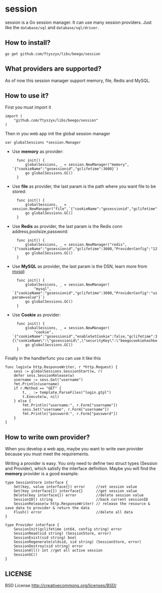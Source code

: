session
==============

session is a Go session manager. It can use many session providers. Just like the `database/sql` and `database/sql/driver`.

## How to install?

	go get github.com/ftyszyx/libs/beego/session


## What providers are supported?

As of now this session manager support memory, file, Redis and MySQL.


## How to use it?

First you must import it

	import (
		"github.com/ftyszyx/libs/beego/session"
	)

Then in you web app init the global session manager
	
	var globalSessions *session.Manager

* Use **memory** as provider:

		func init() {
			globalSessions, _ = session.NewManager("memory", `{"cookieName":"gosessionid","gclifetime":3600}`)
			go globalSessions.GC()
		}

* Use **file** as provider, the last param is the path where you want file to be stored:

		func init() {
			globalSessions, _ = session.NewManager("file",`{"cookieName":"gosessionid","gclifetime":3600,"ProviderConfig":"./tmp"}`)
			go globalSessions.GC()
		}

* Use **Redis** as provider, the last param is the Redis conn address,poolsize,password:

		func init() {
			globalSessions, _ = session.NewManager("redis", `{"cookieName":"gosessionid","gclifetime":3600,"ProviderConfig":"127.0.0.1:6379,100,astaxie"}`)
			go globalSessions.GC()
		}
		
* Use **MySQL** as provider, the last param is the DSN, learn more from [mysql](https://github.com/go-sql-driver/mysql#dsn-data-source-name):

		func init() {
			globalSessions, _ = session.NewManager(
				"mysql", `{"cookieName":"gosessionid","gclifetime":3600,"ProviderConfig":"username:password@protocol(address)/dbname?param=value"}`)
			go globalSessions.GC()
		}

* Use **Cookie** as provider:

		func init() {
			globalSessions, _ = session.NewManager(
				"cookie", `{"cookieName":"gosessionid","enableSetCookie":false,"gclifetime":3600,"ProviderConfig":"{\"cookieName\":\"gosessionid\",\"securityKey\":\"beegocookiehashkey\"}"}`)
			go globalSessions.GC()
		}


Finally in the handlerfunc you can use it like this

	func login(w http.ResponseWriter, r *http.Request) {
		sess := globalSessions.SessionStart(w, r)
		defer sess.SessionRelease(w)
		username := sess.Get("username")
		fmt.Println(username)
		if r.Method == "GET" {
			t, _ := template.ParseFiles("login.gtpl")
			t.Execute(w, nil)
		} else {
			fmt.Println("username:", r.Form["username"])
			sess.Set("username", r.Form["username"])
			fmt.Println("password:", r.Form["password"])
		}
	}


## How to write own provider?

When you develop a web app, maybe you want to write own provider because you must meet the requirements.

Writing a provider is easy. You only need to define two struct types 
(Session and Provider), which satisfy the interface definition. 
Maybe you will find the **memory** provider is a good example.

	type SessionStore interface {
		Set(key, value interface{}) error     //set session value
		Get(key interface{}) interface{}      //get session value
		Delete(key interface{}) error         //delete session value
		SessionID() string                    //back current sessionID
		SessionRelease(w http.ResponseWriter) // release the resource & save data to provider & return the data
		Flush() error                         //delete all data
	}
	
	type Provider interface {
		SessionInit(gclifetime int64, config string) error
		SessionRead(sid string) (SessionStore, error)
		SessionExist(sid string) bool
		SessionRegenerate(oldsid, sid string) (SessionStore, error)
		SessionDestroy(sid string) error
		SessionAll() int //get all active session
		SessionGC()
	}


## LICENSE

BSD License http://creativecommons.org/licenses/BSD/
